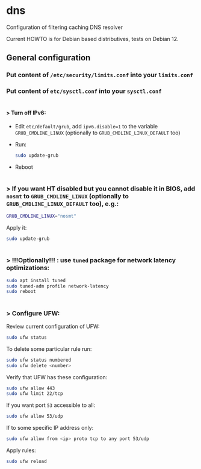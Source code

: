 # dns
Configuration of filtering caching DNS resolver

Current HOWTO is for Debian based distributives, tests on Debian 12.

## General configuration

###  Put content of `/etc/security/limits.conf` into your `limits.conf`

###  Put content of `etc/sysctl.conf` into your `sysctl.conf`

#
#### > Turn off IPv6:
* Edit `etc/default/grub`, add `ipv6.disable=1` to the variable `GRUB_CMDLINE_LINUX` (optionally to `GRUB_CMDLINE_LINUX_DEFAULT` too)
* Run:
  
  ```sh
  sudo update-grub
  ```
* Reboot

#
### > If you want HT disabled but you cannot disable it in BIOS, add `nosmt` to `GRUB_CMDLINE_LINUX` (optionally to `GRUB_CMDLINE_LINUX_DEFAULT` too), e.g.:
  
  ```sh
  GRUB_CMDLINE_LINUX="nosmt"
  ```
  Apply it:
  
  ```sh
  sudo update-grub
  ```
#
### > !!!Optionally!!! : use `tuned` package for network latency optimizations:
  
  ```sh
  sudo apt install tuned
  sudo tuned-adm profile network-latency
  sudo reboot
  ```
#
### > Configure UFW:
  Review current configuration of UFW:
  
  ```sh
  sudo ufw status
  ```
  To delete some particular rule run:
  
  ```sh
  sudo ufw status numbered
  sudo ufw delete <number>
  ```
  Verify that UFW has these configuration:
  
  ```sh
  sudo ufw allow 443
  sudo ufw limit 22/tcp
  ```
  If you want port `53` accessible to all:
  
  ```sh
  sudo ufw allow 53/udp
  ```
  If to some specific IP address only:
  
  ```sh
  sudo ufw allow from <ip> proto tcp to any port 53/udp
  ```
  Apply rules:

  ```sh
  sudo ufw reload
  ```
